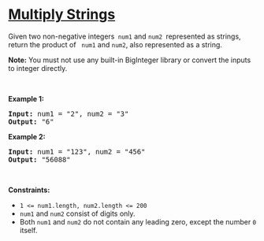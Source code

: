 # [Multiply Strings](https://leetcode.com/problems/multiply-strings/)
<p>Given two non-negative integers<code> num1</code> and <code>num2 </code>represented as strings, return the product of <code> num1</code> and <code>num2</code>, also represented as a string.</p>

<p><strong>Note:</strong> You must not use any built-in BigInteger library or convert the inputs to integer directly.</p>


<p>&nbsp;</p>
<p><strong class="example">Example 1:</strong></p>

<pre><strong>Input:</strong> num1 = "2", num2 = "3"
<strong>Output:</strong> "6"
</pre>

<p><strong class="example">Example 2:</strong></p>

<pre><strong>Input:</strong> num1 = "123", num2 = "456"
<strong>Output:</strong> "56088"
</pre>



<p>&nbsp;</p>
<p><strong>Constraints:</strong></p>

<ul>
<li><code>1 <= num1.length, num2.length <= 200</code></li>
<li><code>num1</code> and <code>num2</code> consist of digits only.</li>
<li>Both <code>num1</code> and <code>num2</code> do not contain any leading zero, except the number <code>0</code> itself.</li>
</ul>